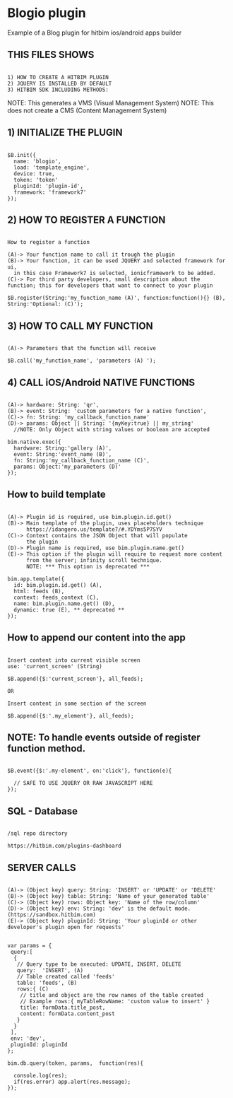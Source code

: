 # Blogio plugin

Example of a Blog plugin for hitbim ios/android apps builder


## THIS FILES SHOWS

```

1) HOW TO CREATE A HITBIM PLUGIN
2) JQUERY IS INSTALLED BY DEFAULT
3) HITBIM SDK INCLUDING METHODS:

```

NOTE: This generates a VMS (Visual Management System)
NOTE: This does not create a CMS (Content Management System)


## 1) INITIALIZE THE PLUGIN

```

$B.init({
  name: 'blogio',
  load: 'template_engine',
  device: true,
  token: 'token'
  pluginId: 'plugin-id',
  framework: 'framework7'
});

```



## 2) HOW TO REGISTER A FUNCTION

```

How to register a function

(A)-> Your function name to call it trough the plugin
(B)-> Your function, it can be used JQUERY and selected framework for ui,
  in this case Framework7 is selected, ionicframework to be added.
(C)-> For third party developers, small description about the
function; this for developers that want to connect to your plugin

$B.register(String:'my_function_name (A)', function:function(){} (B), String:'Optional: (C)');

```

## 3) HOW TO CALL MY FUNCTION

```

(A)-> Parameters that the function will receive

$B.call('my_function_name', 'parameters (A) ');

```


## 4) CALL iOS/Android NATIVE FUNCTIONS

```

(A)-> hardware: String: 'qr',
(B)-> event: String: 'custom parameters for a native function',
(C)-> fn: String: 'my_callback_function_name'
(D)-> params: Object || String: '{myKey:true} || my_string'
  //NOTE: Only Object with string values or boolean are accepted

bim.native.exec({
  hardware: String:'gallery (A)',
  event: String:'event_name (B)',
  fn: String:'my_callback_function_name (C)',
  params: Object:'my_parameters (D)'
});

```

## How to build template

```

(A)-> Plugin id is required, use bim.plugin.id.get()
(B)-> Main template of the plugin, uses placeholders technique
      https://idangero.us/template7/#.YDYms5P7SYV
(C)-> Context contains the JSON Object that will populate
      the plugin
(D)-> Plugin name is required, use bim.plugin.name.get()
(E)-> This option if the plugin will require to request more content
      from the server; infinity scroll technique.
      NOTE: *** This option is deprecated ***

bim.app.template({
  id: bim.plugin.id.get() (A),
  html: feeds (B),
  context: feeds_context (C),
  name: bim.plugin.name.get() (D),
  dynamic: true (E), ** deprecated **
});

```

## How to append our content into the app

```

Insert content into current visible screen
use: 'current_screen' (String)

$B.append({$:'current_screen'}, all_feeds);

OR

Insert content in some section of the screen

$B.append({$:'.my_element'}, all_feeds);

```

## NOTE: To handle events outside of register function method.

```

$B.event({$:'.my-element', on:'click'}, function(e){

  // SAFE TO USE JQUERY OR RAW JAVASCRIPT HERE
});

```

## SQL - Database

```

/sql repo directory

https://hitbim.com/plugins-dashboard

```

##  SERVER CALLS

```

(A)-> (Object key) query: String: 'INSERT' or 'UPDATE' or 'DELETE'
(B)-> (Object key) table: String: 'Name of your generated table'
(C)-> (Object key) rows: Object key: 'Name of the row/column'
(D)-> (Object key) env: String: 'dev' is the default mode. (https://sandbox.hitbim.com)
(E)-> (Object key) pluginId: String: 'Your pluginId or other developer's plugin open for requests'


var params = {
 query:[
  {
   // Query type to be executed: UPDATE, INSERT, DELETE
   query:  'INSERT', (A)
   // Table created called 'feeds'
   table: 'feeds', (B)
   rows:{ (C)
    // title and object are the row names of the table created
    // Example rows:{ myTableRowName: 'custom value to insert' }
    title: formData.title_post,
    content: formData.content_post
   }
  }
 ],
 env: 'dev',
 pluginId: pluginId
};

bim.db.query(token, params,  function(res){

  console.log(res);
  if(res.error) app.alert(res.message);
});

```

